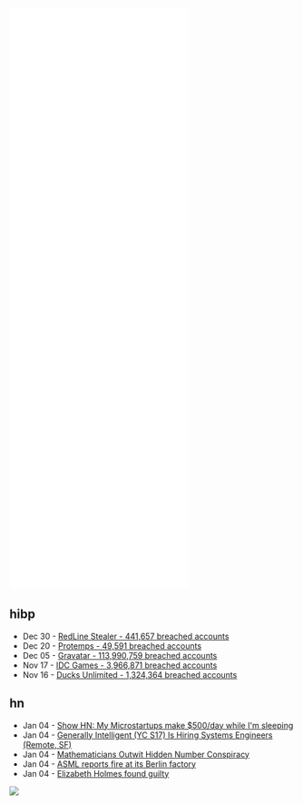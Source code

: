 ![Metrics](https://raw.githubusercontent.com/phixion/phixion/master/metrics.svg)

## hibp

<!--
for https://github.com/phixion/phixion/blob/main/.github/workflows/feeds.yml
-->
<!--START_SECTION:haveibeenpwnd-->
- Dec 30 - [RedLine Stealer - 441,657 breached accounts](https://haveibeenpwned.com/PwnedWebsites#RedLineStealer)
- Dec 20 - [Protemps - 49,591 breached accounts](https://haveibeenpwned.com/PwnedWebsites#Protemps)
- Dec 05 - [Gravatar - 113,990,759 breached accounts](https://haveibeenpwned.com/PwnedWebsites#Gravatar)
- Nov 17 - [IDC Games - 3,966,871 breached accounts](https://haveibeenpwned.com/PwnedWebsites#IDCGames)
- Nov 16 - [Ducks Unlimited - 1,324,364 breached accounts](https://haveibeenpwned.com/PwnedWebsites#DucksUnlimited)
<!--END_SECTION:haveibeenpwnd-->

## hn

<!--
for https://github.com/phixion/phixion/blob/main/.github/workflows/feeds.yml
-->
<!--START_SECTION:hn-->
- Jan 04 - [Show HN: My Microstartups make $500/day while I'm sleeping](https://news.ycombinator.com/item?id=29790964)
- Jan 04 - [Generally Intelligent (YC S17) Is Hiring Systems Engineers (Remote, SF)](https://news.ycombinator.com/item?id=29790870)
- Jan 04 - [Mathematicians Outwit Hidden Number Conspiracy](https://www.quantamagazine.org/mathematicians-outwit-hidden-number-conspiracy-20220103/)
- Jan 04 - [ASML reports fire at its Berlin factory](https://www.reuters.com/technology/asml-reports-fire-its-berlin-factory-2022-01-03/)
- Jan 04 - [Elizabeth Holmes found guilty](https://www.axios.com/theranos-elizabeth-holmes-verdict-df20ad3f-95bd-400c-bf42-a379ade65c2c.html)
<!--END_SECTION:hn-->

<!--
for https://yhype.me
-->
![](https://hit.yhype.me/github/profile?user_id=13013670)
